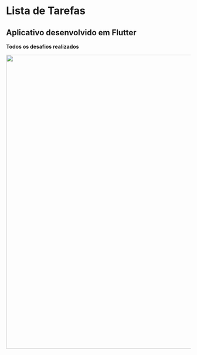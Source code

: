 # Lista de Tarefas

## Aplicativo desenvolvido em Flutter

**Todos os desafios realizados**


<p align="center">
    <img src="https://github.com/viniciusburza/Flutter/blob/master/lista_de_tarefas/images/lista_de_tarefas.png" width="800"/>
</p>

